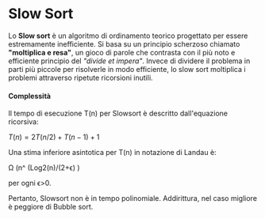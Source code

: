 # Slow Sort

Lo **Slow sort** è un algoritmo di ordinamento teorico progettato per essere estremamente inefficiente. Si basa su un principio scherzoso chiamato **"moltiplica e resa"**, un gioco di parole che contrasta con il più noto e efficiente principio del *"divide et impera"*. Invece di dividere il problema in parti più piccole per risolverle in modo efficiente, lo slow sort moltiplica i problemi attraverso ripetute ricorsioni inutili.



#### Complessità

Il tempo di esecuzione T(n) per Slowsort è descritto dall'equazione ricorsiva:

$T(n)=2T(n/2)+T(n−1)+1$



Una stima inferiore asintotica per T(n) in notazione di Landau è:

Ω (n^ (Log2(n)/(2+ϵ) )

per ogni ϵ>0.



Pertanto, Slowsort non è in tempo polinomiale. Addirittura, nel caso migliore è peggiore di Bubble sort.
